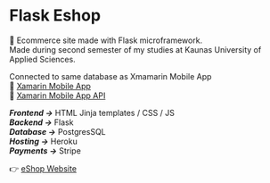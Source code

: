# Flask Eshop #
🛒 Ecommerce site made with Flask microframework.<br/>
Made during second semester of my studies at Kaunas University of Applied Sciences.<br/>

Connected to same database as Xmamarin Mobile App<br/>
🔗 [Xamarin Mobile App](https://github.com/Vitals9367/Xamarin_eshop_app)<br/>
🔗 [Xamarin Mobile App API](https://github.com/Vitals9367/Xamarin_eshop_flask_api)

***Frontend ->*** HTML Jinja templates / CSS / JS<br/>
***Backend ->*** Flask<br/>
***Database ->*** PostgresSQL<br/>
***Hosting ->*** Heroku<br/>
***Payments ->*** Stripe<br/>

👉 [eShop Website](https://flaskeshop.herokuapp.com/)
